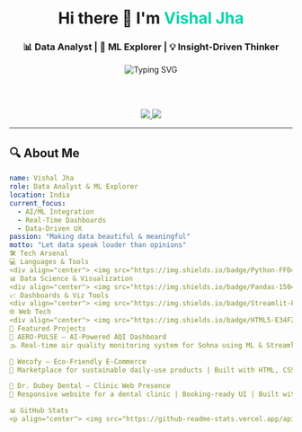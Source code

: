 <!-- Vishal Jha GitHub Profile README -->

<div align="center">
  
  <h1>Hi there 👋 I'm <span style="color:#00D4AA;">Vishal Jha</span></h1>
  <h3>📊 Data Analyst | 🤖 ML Explorer | 💡 Insight-Driven Thinker</h3>

  <img src="https://readme-typing-svg.herokuapp.com?font=Fira+Code&size=24&pause=1000&color=00D4AA&center=true&vCenter=true&width=600&lines=Designing+Smart+Dashboards+%F0%9F%93%8A;Making+Data+Speak+Louder+Than+Opinions+%F0%9F%93%88;ML+%7C+Data+Viz+%7C+UX+with+Data" alt="Typing SVG" />

  <br><br>

  <a href="mailto:vishaljha055616@gmail.com">
    <img src="https://img.shields.io/badge/Gmail-D14836?style=for-the-badge&logo=gmail&logoColor=white" />
  </a>
  <a href="https://www.linkedin.com/in/vishaljha1010/" target="_blank">
    <img src="https://img.shields.io/badge/LinkedIn-0077B5?style=for-the-badge&logo=linkedin&logoColor=white" />
  </a>

</div>

---

## 🔍 About Me

```yaml
name: Vishal Jha
role: Data Analyst & ML Explorer
location: India
current_focus:
  - AI/ML Integration
  - Real-Time Dashboards
  - Data-Driven UX
passion: "Making data beautiful & meaningful"
motto: "Let data speak louder than opinions"
🛠️ Tech Arsenal
💻 Languages & Tools
<div align="center"> <img src="https://img.shields.io/badge/Python-FFD43B?style=for-the-badge&logo=python&logoColor=blue" /> <img src="https://img.shields.io/badge/R-276DC3?style=for-the-badge&logo=r&logoColor=white" /> <img src="https://img.shields.io/badge/SQL-336791?style=for-the-badge&logo=postgresql&logoColor=white" /> <img src="https://img.shields.io/badge/JavaScript-F7DF1E?style=for-the-badge&logo=javascript&logoColor=black" /> </div>
📊 Data Science & Visualization
<div align="center"> <img src="https://img.shields.io/badge/Pandas-150458?style=for-the-badge&logo=pandas&logoColor=white" /> <img src="https://img.shields.io/badge/NumPy-013243?style=for-the-badge&logo=numpy&logoColor=white" /> <img src="https://img.shields.io/badge/Scikit--Learn-F7931E?style=for-the-badge&logo=scikit-learn&logoColor=white" /> <img src="https://img.shields.io/badge/TensorFlow-FF6F00?style=for-the-badge&logo=tensorflow&logoColor=white" /> <img src="https://img.shields.io/badge/Matplotlib-11557C?style=for-the-badge&logo=matplotlib&logoColor=white" /> <img src="https://img.shields.io/badge/Seaborn-3776AB?style=for-the-badge&logo=python&logoColor=white" /> </div>
📈 Dashboards & Viz Tools
<div align="center"> <img src="https://img.shields.io/badge/Streamlit-FF4B4B?style=for-the-badge&logo=streamlit&logoColor=white" /> <img src="https://img.shields.io/badge/Plotly-3F4F75?style=for-the-badge&logo=plotly&logoColor=white" /> <img src="https://img.shields.io/badge/Tableau-E97627?style=for-the-badge&logo=tableau&logoColor=white" /> <img src="https://img.shields.io/badge/Power_BI-F2C811?style=for-the-badge&logo=powerbi&logoColor=black" /> </div>
🌐 Web Tech
<div align="center"> <img src="https://img.shields.io/badge/HTML5-E34F26?style=for-the-badge&logo=html5&logoColor=white" /> <img src="https://img.shields.io/badge/CSS3-1572B6?style=for-the-badge&logo=css3&logoColor=white" /> <img src="https://img.shields.io/badge/Vercel-000000?style=for-the-badge&logo=vercel&logoColor=white" /> <img src="https://img.shields.io/badge/GitHub_Pages-222222?style=for-the-badge&logo=github&logoColor=white" /> </div>
📂 Featured Projects
🔹 AERO·PULSE – AI-Powered AQI Dashboard
🌫️ Real-time air quality monitoring system for Sohna using ML & Streamlit | Risk prediction + Live AQI dashboard

🔹 Wecofy – Eco-Friendly E-Commerce
🛒 Marketplace for sustainable daily-use products | Built with HTML, CSS, JS | Focus on green alternatives

🔹 Dr. Dubey Dental – Clinic Web Presence
🦷 Responsive website for a dental clinic | Booking-ready UI | Built with modern frontend stack

📊 GitHub Stats
<p align="center"> <img src="https://github-readme-stats.vercel.app/api?username=VishalJha01&show_icons=true&theme=radical" width="48%" /> <img src="https://github-readme-streak-stats.herokuapp.com/?user=VishalJha01&theme=radical" width="48%" /> </p> ```
